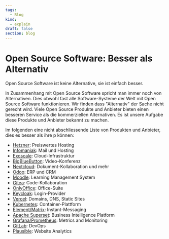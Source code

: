 ```yaml
---
tags:
  - Blog
kind:
  - explain
draft: false
section: blog
---
```


# Open Source Software: Besser als Alternativ

Open Source Software ist keine Alternative, sie ist einfach besser.

In Zusammenhang mit Open Source Software spricht man immer noch von Alternativen. Dies obwohl fast alle Software-Systeme der Welt mit Open Source Software funktionieren. Wir finden dass "Alternativ" der Sache nicht gerecht wird. Viele Open Source Produkte und Anbieter bieten einen besseren Service als die kommerziellen Alternativen. Es ist unsere Aufgabe diese Produkte und Anbieter bekannt zu machen.

Im folgenden eine nicht abschliessende Liste von Produkten und Anbieter, dies es besser als ihre p können:

- [Hetzner](https://www.hetzner.com/): Preiswertes Hosting
- [Infomaniak](https://www.infomaniak.com): Mail und Hosting
- [Exoscale](https://www.exoscale.com/): Cloud-Infrastruktur
- [BigBlueButton](https://bigbluebutton.org/): Video-Konferenz
- [Nextcloud](https://nextcloud.com/): Dokument-Kollaboration und mehr
- [Odoo](https://www.odoo.com): ERP und CRM
- [Moodle](https://moodle.org/): Learning Management System
- [Gitea](https://gitea.io): Code-Kollaboration
- [OnlyOffice](https://www.onlyoffice.com): Office-Suite
- [Keycloak](https://www.keycloak.org/): Login-Provider
- [Vercel](https://vercel.com): Domains, DNS, Static Sites
- [Kubernetes](https://kubernetes.io/): Container-Plattform
- [Element/Matrix](https://element.io/): Instant-Messaging
- [Apache Superset](https://superset.apache.org/): Business Intelligence Platform
- [Grafana/Prometheus](https://grafana.com/): Metrics and Monitoring
- [GitLab](https://about.gitlab.com/): DevOps
- [Plausible](https://plausible.io): Website Analytics
